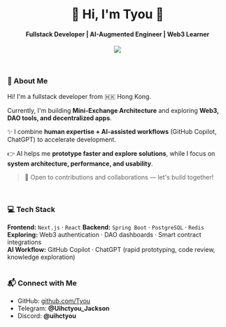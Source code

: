 <h1 align="center">🫟 Hi, I'm Tyou 👋</h1>
<h4 align="center">
  <b>Fullstack Developer</b> | <b>AI-Augmented Engineer</b> | <b>Web3 Learner</b>
</h4>
<p align="center">
  <img src="https://github-readme-stats.vercel.app/api?username=uihctyou&show_icons=true&theme=buefy&count_private=true" />
</p>
<br/>

### 🌱 About Me  

Hi! I'm a fullstack developer from 🇭🇰 Hong Kong.  

Currently, I'm building **Mini-Exchange Architecture** and exploring **Web3, DAO tools, and decentralized apps**.  

✨ I combine **human expertise + AI-assisted workflows** (GitHub Copilot, ChatGPT) to accelerate development.  

👉 AI helps me **prototype faster and explore solutions**, while I focus on **system architecture, performance, and usability**.  

> 📣 Open to contributions and collaborations — let's build together!  
<br/>

### 💻 Tech Stack  

**Frontend:** `Next.js` · `React` 
**Backend:** `Spring Boot` · `PostgreSQL` · `Redis`  
**Exploring:** Web3 authentication · DAO dashboards · Smart contract integrations  
**AI Workflow:** GitHub Copilot · ChatGPT (rapid prototyping, code review, knowledge exploration)  
<br/>

### 📬 Connect with Me  

- GitHub: [github.com/Tyou](https://github.com/uihctyou)  
- Telegram: **@Uihctyou_Jackson**
- Discord: **@uihctyou**
<br/>


